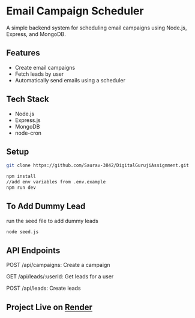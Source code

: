 # Email Campaign Scheduler

A simple backend system for scheduling email campaigns using Node.js, Express, and MongoDB.

## Features

- Create email campaigns
- Fetch leads by user
- Automatically send emails using a scheduler

## Tech Stack

- Node.js
- Express.js
- MongoDB
- node-cron

## Setup

```bash
git clone https://github.com/Saurav-3842/DigitalGurujiAssignment.git

npm install
//add env variables from .env.example
npm run dev
```
## To Add Dummy Lead

run the seed file to add dummy leads
```bash
node seed.js
```
## API Endpoints
POST /api/campaigns: Create a campaign

GET /api/leads/:userId: Get leads for a user

POST /api/leads: Create leads

## Project Live on [Render](https://digitalgurujiassignment.onrender.com)

